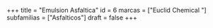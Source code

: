 +++
title = "Emulsion Asfaltica"
id = 6
marcas = ["Euclid Chemical "]
subfamilias = ["Asfalticos"]
draft = false
+++

<!--more-->